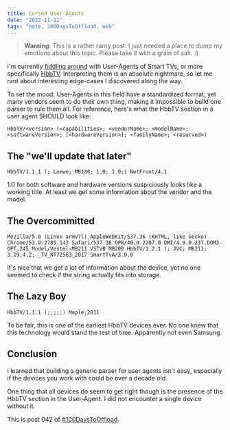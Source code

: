 ```yaml
---
title: Cursed User-Agents
date: "2022-11-11"
tags: "note, 100DaysToOffload, web"
---
```


> **Warning**: This is a rather ranty post. I just needed a place to dump my emotions about this topic. Please take it with a grain of salt. :)

I'm currently [fiddling
around](https://github.com/garritfra/ua-parser-js/pull/8) with User-Agents of
Smart TVs, or more specifically [HbbTV](https://www.hbbtv.org/). Interpreting
them is an absolute nightmare, so let me rant about interesting edge-cases I
discovered along the way.

To set the mood: User-Agents in this field have a standardized format, yet many
vendors seem to do their own thing, making it impossible to build one parser to
rule them all. For reference, here's what the HbbTV section in a user agent
SHOULD look like:

```
HbbTV/<version> (<capabilities>; <vendorName>; <modelName>; <softwareVersion>; [<hardwareVersion>]; <familyName>; <reserved>)
```

## The "we'll update that later"

```
HbbTV/1.1.1 (; Loewe; MB180; 1.0; 1.0;) NetFront/4.1
```

1.0 for both software and hardware versions suspiciously looks like a working
title. At least we get some information about the vendor and the model.

## The Overcommitted

```
Mozilla/5.0 (Linux armv7l) AppleWebKit/537.36 (KHTML, like Gecko) Chrome/53.0.2785.143 Safari/537.36 OPR/40.0.2207.0 OMI/4.9.0.237.DOM3-OPT.245 Model/Vestel-MB211 VSTVB MB200 HbbTV/1.2.1 (; JVC; MB211; 3.19.4.2; _TV_NT72563_2017 SmartTvA/3.0.0
```

It's nice that we get a lot of information about the device, yet no one seemed
to check if the string actually fits into storage.

## The Lazy Boy

```
HbbTV/1.1.1 (;;;;;) Maple;2011
```

To be fair, this is one of the earliest HbbTV devices ever. No one knew that
this technology would stand the test of time. Apparently not even Samsung.

## Conclusion

I learned that building a generic parser for user agents isn't easy, especially
if the devices you work with could be over a decade old.

One thing that all devices do seem to get right though is the presence of the
HbbTV section in the User-Agent. I did not encounter a single device without it.

This is post 042 of [#100DaysToOffload](https://100daystooffload.com/).
